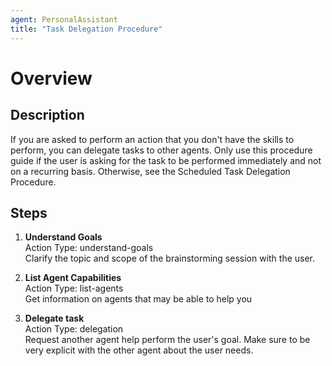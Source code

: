 ```yaml
---
agent: PersonalAssistant
title: "Task Delegation Procedure"
---
```


# Overview

## Description
If you are asked to perform an action that you don't have the skills to perform, you can delegate tasks to other agents. Only use this procedure guide if the user is asking for the task to be performed immediately and not on a recurring basis. Otherwise, see the Scheduled Task Delegation Procedure.

## Steps
1. **Understand Goals**  
   Action Type: understand-goals  
   Clarify the topic and scope of the brainstorming session with the user.

2. **List Agent Capabilities**  
   Action Type: list-agents  
   Get information on agents that may be able to help you

3. **Delegate task**  
   Action Type: delegation  
   Request another agent help perform the user's goal. Make sure to be very explicit with the other agent about the user needs.
